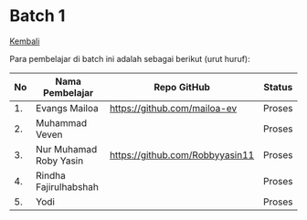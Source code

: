 # Batch 1

[Kembali](../README.md)

Para pembelajar di batch ini adalah sebagai berikut (urut huruf):

| No | Nama Pembelajar        | Repo GitHub                     | Status |
|----|------------------------|---------------------------------|--------|
| 1. | Evangs Mailoa          | https://github.com/mailoa-ev    | Proses |
| 2. | Muhammad Veven         |                                 | Proses |
| 3. | Nur Muhamad Roby Yasin | https://github.com/Robbyyasin11 | Proses |
| 4. | Rindha Fajirulhabshah  |                                 | Proses |
| 5. | Yodi                   |                                 | Proses |

